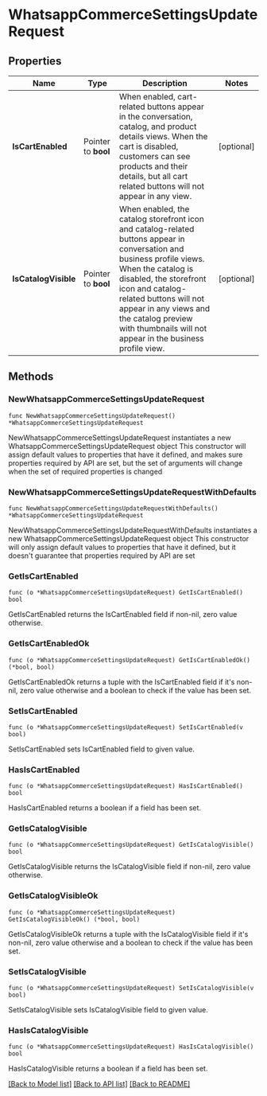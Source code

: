 # WhatsappCommerceSettingsUpdateRequest

## Properties

Name | Type | Description | Notes
------------ | ------------- | ------------- | -------------
**IsCartEnabled** | Pointer to **bool** | When enabled, cart-related buttons appear in the conversation, catalog, and product details views. When the cart is disabled, customers can see products and their details, but all cart related buttons will not appear in any view. | [optional] 
**IsCatalogVisible** | Pointer to **bool** | When enabled, the catalog storefront icon and catalog-related buttons appear in conversation and business profile views. When the catalog is disabled, the storefront icon and catalog-related buttons will not appear in any views and the catalog preview with thumbnails will not appear in the business profile view. | [optional] 

## Methods

### NewWhatsappCommerceSettingsUpdateRequest

`func NewWhatsappCommerceSettingsUpdateRequest() *WhatsappCommerceSettingsUpdateRequest`

NewWhatsappCommerceSettingsUpdateRequest instantiates a new WhatsappCommerceSettingsUpdateRequest object
This constructor will assign default values to properties that have it defined,
and makes sure properties required by API are set, but the set of arguments
will change when the set of required properties is changed

### NewWhatsappCommerceSettingsUpdateRequestWithDefaults

`func NewWhatsappCommerceSettingsUpdateRequestWithDefaults() *WhatsappCommerceSettingsUpdateRequest`

NewWhatsappCommerceSettingsUpdateRequestWithDefaults instantiates a new WhatsappCommerceSettingsUpdateRequest object
This constructor will only assign default values to properties that have it defined,
but it doesn't guarantee that properties required by API are set

### GetIsCartEnabled

`func (o *WhatsappCommerceSettingsUpdateRequest) GetIsCartEnabled() bool`

GetIsCartEnabled returns the IsCartEnabled field if non-nil, zero value otherwise.

### GetIsCartEnabledOk

`func (o *WhatsappCommerceSettingsUpdateRequest) GetIsCartEnabledOk() (*bool, bool)`

GetIsCartEnabledOk returns a tuple with the IsCartEnabled field if it's non-nil, zero value otherwise
and a boolean to check if the value has been set.

### SetIsCartEnabled

`func (o *WhatsappCommerceSettingsUpdateRequest) SetIsCartEnabled(v bool)`

SetIsCartEnabled sets IsCartEnabled field to given value.

### HasIsCartEnabled

`func (o *WhatsappCommerceSettingsUpdateRequest) HasIsCartEnabled() bool`

HasIsCartEnabled returns a boolean if a field has been set.

### GetIsCatalogVisible

`func (o *WhatsappCommerceSettingsUpdateRequest) GetIsCatalogVisible() bool`

GetIsCatalogVisible returns the IsCatalogVisible field if non-nil, zero value otherwise.

### GetIsCatalogVisibleOk

`func (o *WhatsappCommerceSettingsUpdateRequest) GetIsCatalogVisibleOk() (*bool, bool)`

GetIsCatalogVisibleOk returns a tuple with the IsCatalogVisible field if it's non-nil, zero value otherwise
and a boolean to check if the value has been set.

### SetIsCatalogVisible

`func (o *WhatsappCommerceSettingsUpdateRequest) SetIsCatalogVisible(v bool)`

SetIsCatalogVisible sets IsCatalogVisible field to given value.

### HasIsCatalogVisible

`func (o *WhatsappCommerceSettingsUpdateRequest) HasIsCatalogVisible() bool`

HasIsCatalogVisible returns a boolean if a field has been set.


[[Back to Model list]](../README.md#documentation-for-models) [[Back to API list]](../README.md#documentation-for-api-endpoints) [[Back to README]](../README.md)



